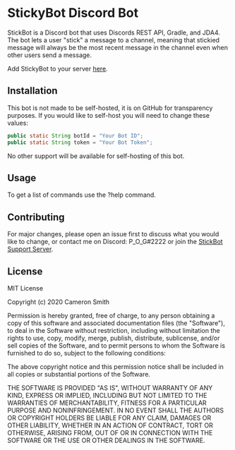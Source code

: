 # StickyBot Discord Bot

StickBot is a Discord bot that uses Discords REST API, Gradle, and JDA4. The bot lets a user "stick" a message to a channel, meaning that stickied message will always be the most recent message in the channel even when other users send a message.

Add StickyBot to your server [here](https://top.gg/bot/628400349979344919).

## Installation

This bot is not made to be self-hosted, it is on GitHub for transparency purposes. If you would like to self-host you will need to change these values:

```java
public static String botId = "Your Bot ID";
public static String token = "Your Bot Token";
```

No other support will be available for self-hosting of this bot.

## Usage

To get a list of commands use the ?help command. 


## Contributing
For major changes, please open an issue first to discuss what you would like to change, or contact me on Discord: P_O_G#2222 or join the [StickBot Support Server](https://www.makeareadme.com/#mind-reading).


## License
MIT License

Copyright (c) 2020 Cameron Smith

Permission is hereby granted, free of charge, to any person obtaining a copy
of this software and associated documentation files (the "Software"), to deal
in the Software without restriction, including without limitation the rights
to use, copy, modify, merge, publish, distribute, sublicense, and/or sell
copies of the Software, and to permit persons to whom the Software is
furnished to do so, subject to the following conditions:

The above copyright notice and this permission notice shall be included in all
copies or substantial portions of the Software.

THE SOFTWARE IS PROVIDED "AS IS", WITHOUT WARRANTY OF ANY KIND, EXPRESS OR
IMPLIED, INCLUDING BUT NOT LIMITED TO THE WARRANTIES OF MERCHANTABILITY,
FITNESS FOR A PARTICULAR PURPOSE AND NONINFRINGEMENT. IN NO EVENT SHALL THE
AUTHORS OR COPYRIGHT HOLDERS BE LIABLE FOR ANY CLAIM, DAMAGES OR OTHER
LIABILITY, WHETHER IN AN ACTION OF CONTRACT, TORT OR OTHERWISE, ARISING FROM,
OUT OF OR IN CONNECTION WITH THE SOFTWARE OR THE USE OR OTHER DEALINGS IN THE
SOFTWARE.